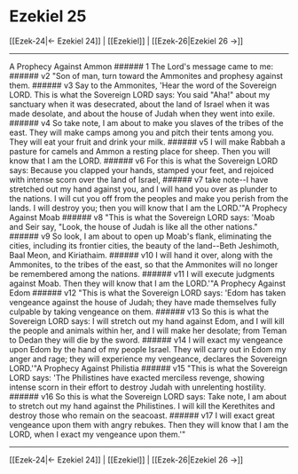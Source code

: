 # Ezekiel 25

[[Ezek-24|← Ezekiel 24]] | [[Ezekiel]] | [[Ezek-26|Ezekiel 26 →]]
***

A Prophecy Against Ammon ###### 1 The Lord's message came to me: ###### v2 "Son of man, turn toward the Ammonites and prophesy against them. ###### v3 Say to the Ammonites, 'Hear the word of the Sovereign LORD. This is what the Sovereign LORD says: You said "Aha!" about my sanctuary when it was desecrated, about the land of Israel when it was made desolate, and about the house of Judah when they went into exile. ###### v4 So take note, I am about to make you slaves of the tribes of the east. They will make camps among you and pitch their tents among you. They will eat your fruit and drink your milk. ###### v5 I will make Rabbah a pasture for camels and Ammon a resting place for sheep. Then you will know that I am the LORD. ###### v6 For this is what the Sovereign LORD says: Because you clapped your hands, stamped your feet, and rejoiced with intense scorn over the land of Israel, ###### v7 take note--I have stretched out my hand against you, and I will hand you over as plunder to the nations. I will cut you off from the peoples and make you perish from the lands. I will destroy you; then you will know that I am the LORD.'"A Prophecy Against Moab ###### v8 "This is what the Sovereign LORD says: 'Moab and Seir say, "Look, the house of Judah is like all the other nations." ###### v9 So look, I am about to open up Moab's flank, eliminating the cities, including its frontier cities, the beauty of the land--Beth Jeshimoth, Baal Meon, and Kiriathaim. ###### v10 I will hand it over, along with the Ammonites, to the tribes of the east, so that the Ammonites will no longer be remembered among the nations. ###### v11 I will execute judgments against Moab. Then they will know that I am the LORD.'"A Prophecy Against Edom ###### v12 "This is what the Sovereign LORD says: 'Edom has taken vengeance against the house of Judah; they have made themselves fully culpable by taking vengeance on them. ###### v13 So this is what the Sovereign LORD says: I will stretch out my hand against Edom, and I will kill the people and animals within her, and I will make her desolate; from Teman to Dedan they will die by the sword. ###### v14 I will exact my vengeance upon Edom by the hand of my people Israel. They will carry out in Edom my anger and rage; they will experience my vengeance, declares the Sovereign LORD.'"A Prophecy Against Philistia ###### v15 "This is what the Sovereign LORD says: 'The Philistines have exacted merciless revenge, showing intense scorn in their effort to destroy Judah with unrelenting hostility. ###### v16 So this is what the Sovereign LORD says: Take note, I am about to stretch out my hand against the Philistines. I will kill the Kerethites and destroy those who remain on the seacoast. ###### v17 I will exact great vengeance upon them with angry rebukes. Then they will know that I am the LORD, when I exact my vengeance upon them.'"

***
[[Ezek-24|← Ezekiel 24]] | [[Ezekiel]] | [[Ezek-26|Ezekiel 26 →]]

